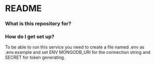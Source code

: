 # README #


### What is this repository for? ###


### How do I get set up? ###

To be able to run this service you need to create a file named .env as .env.example and set ENV MONGODB_URI for the connection string and SECRET for token generating.
